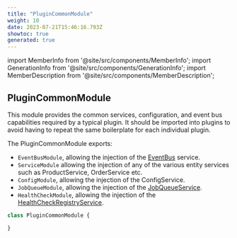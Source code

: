 ```yaml
---
title: "PluginCommonModule"
weight: 10
date: 2023-07-21T15:46:16.793Z
showtoc: true
generated: true
---
```

<!-- This file was generated from the Vendure source. Do not modify. Instead, re-run the "docs:build" script -->
import MemberInfo from '@site/src/components/MemberInfo';
import GenerationInfo from '@site/src/components/GenerationInfo';
import MemberDescription from '@site/src/components/MemberDescription';


## PluginCommonModule

<GenerationInfo sourceFile="packages/core/src/plugin/plugin-common.module.ts" sourceLine="30" packageName="@vendure/core" />

This module provides the common services, configuration, and event bus capabilities
required by a typical plugin. It should be imported into plugins to avoid having to
repeat the same boilerplate for each individual plugin.

The PluginCommonModule exports:

* `EventBusModule`, allowing the injection of the <a href='/reference/typescript-api/events/event-bus#eventbus'>EventBus</a> service.
* `ServiceModule` allowing the injection of any of the various entity services such as ProductService, OrderService etc.
* `ConfigModule`, allowing the injection of the ConfigService.
* `JobQueueModule`, allowing the injection of the <a href='/reference/typescript-api/job-queue/job-queue-service#jobqueueservice'>JobQueueService</a>.
* `HealthCheckModule`, allowing the injection of the <a href='/reference/typescript-api/health-check/health-check-registry-service#healthcheckregistryservice'>HealthCheckRegistryService</a>.

```ts title="Signature"
class PluginCommonModule {

}
```
